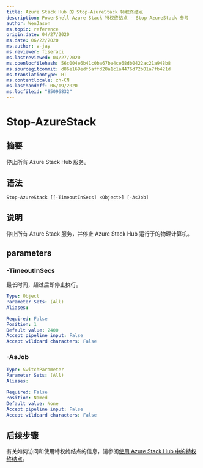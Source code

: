 ```yaml
---
title: Azure Stack Hub 的 Stop-AzureStack 特权终结点
description: PowerShell Azure Stack 特权终结点 - Stop-AzureStack 参考
author: WenJason
ms.topic: reference
origin.date: 04/27/2020
ms.date: 06/22/2020
ms.author: v-jay
ms.reviewer: fiseraci
ms.lastreviewed: 04/27/2020
ms.openlocfilehash: 56c004e6b41c0ba67be4ce68db0422ac21a948b8
ms.sourcegitcommit: d86e169edf5affd28a1c1a4476d72b01a7fb421d
ms.translationtype: HT
ms.contentlocale: zh-CN
ms.lasthandoff: 06/19/2020
ms.locfileid: "85096832"
---
```

# <a name="stop-azurestack"></a>Stop-AzureStack

## <a name="synopsis"></a>摘要
停止所有 Azure Stack Hub 服务。

## <a name="syntax"></a>语法

```
Stop-AzureStack [[-TimeoutInSecs] <Object>] [-AsJob]
```

## <a name="description"></a>说明
停止所有 Azure Stack 服务，并停止 Azure Stack Hub 运行于的物理计算机。

## <a name="parameters"></a>parameters

### <a name="-timeoutinsecs"></a>-TimeoutInSecs
最长时间，超过后即停止执行。

```yaml
Type: Object
Parameter Sets: (All)
Aliases:

Required: False
Position: 1
Default value: 2400
Accept pipeline input: False
Accept wildcard characters: False
```

### <a name="-asjob"></a>-AsJob


```yaml
Type: SwitchParameter
Parameter Sets: (All)
Aliases:

Required: False
Position: Named
Default value: None
Accept pipeline input: False
Accept wildcard characters: False
```

## <a name="next-steps"></a>后续步骤

有关如何访问和使用特权终结点的信息，请参阅[使用 Azure Stack Hub 中的特权终结点](/azure-stack/operator/azure-stack-privileged-endpoint)。